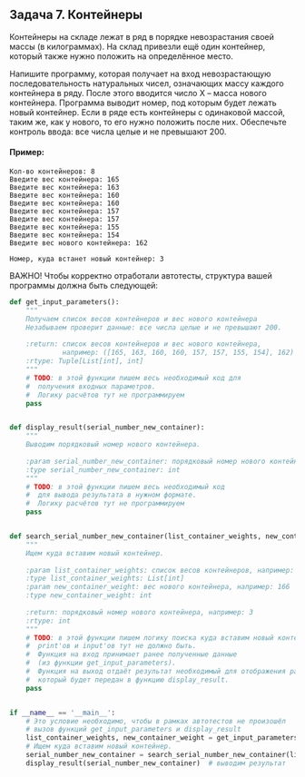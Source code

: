 ## Задача 7. Контейнеры
Контейнеры на складе лежат в ряд в порядке невозрастания
своей массы (в килограммах). На склад привезли ещё один 
контейнер, который также нужно положить на определённое место.

Напишите программу, которая получает на вход невозрастающую
последовательность натуральных чисел, означающих массу
каждого контейнера в ряду. После этого вводится
число X – масса нового контейнера. Программа выводит номер,
под которым будет лежать новый контейнер. Если в ряде есть
контейнеры с одинаковой массой, таким же, как у нового,
то его нужно положить после них.
Обеспечьте контроль ввода: все числа целые и не превышают 200.


#### Пример:
```
Кол-во контейнеров: 8
Введите вес контейнера: 165 
Введите вес контейнера: 163 
Введите вес контейнера: 160 
Введите вес контейнера: 160 
Введите вес контейнера: 157 
Введите вес контейнера: 157 
Введите вес контейнера: 155 
Введите вес контейнера: 154 
Введите вес нового контейнера: 162

Номер, куда встанет новый контейнер: 3
```
ВАЖНО!
Чтобы корректно отработали автотесты, структура вашей
программы должна быть следующей:

```python
def get_input_parameters():
    """
    Получаем список весов контейнеров и вес нового контейнера
    Незабываем проверит данные: все числа целые и не превышают 200.
    
    :return: список весов контейнеров и вес нового контейнера,
             например: ([165, 163, 160, 160, 157, 157, 155, 154], 162)
    :rtype: Tuple[List[int], int]
    """
    # TODO: в этой функции пишем весь необходимый код для 
    #  получения входных параметров.
    #  Логику расчётов тут не программируем
    pass


def display_result(serial_number_new_container):
    """
    Выводим порядковый номер нового контейнера.
    
    :param serial_number_new_container: порядковый номер нового контейнера, например: 3
    :type serial_number_new_container: int
    """
    # TODO: в этой функции пишем весь необходимый код 
    #  для вывода результата в нужном формате.
    #  Логику расчётов тут не программируем
    pass


def search_serial_number_new_container(list_container_weights, new_container_weight):
    """
    Ищем куда вставим новый контейнер.
    
    :param list_container_weights: список весов контейнеров, например: [165, 163, 160, 160, 157, 157, 155, 154]
    :type list_container_weights: List[int]
    :param new_container_weight: вес нового контейнера, например: 166
    :type new_container_weight: int
    
    :return: порядковый номер нового контейнера, например: 3
    :rtype: int
    """
    # TODO: в этой функции пишем логику поиска куда вставим новый контейнер. 
    #  print'ов и input'ов тут не должно быть. 
    #  Функция на вход принимает ранее полученные данные
    #  (из функции get_input_parameters).
    #  Функция на выход отдаёт результат необходимый для отображения работы программы,
    #  который будет передан в функцию display_result.
    pass


if __name__ == '__main__':
    # Это условие необходимо, чтобы в рамках автотестов не произошёл
    # вызов функций get_input_parameters и display_result
    list_container_weights, new_container_weight = get_input_parameters()  # получаем параметры
    # Ищем куда вставим новый контейнер.
    serial_number_new_container = search_serial_number_new_container(list_container_weights, new_container_weight)  
    display_result(serial_number_new_container)  # выводим результат
```